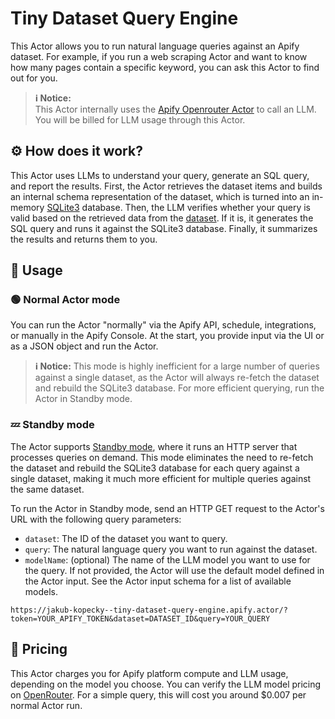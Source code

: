 # Tiny Dataset Query Engine

This Actor allows you to run natural language queries against an Apify dataset. For example, if you run a web scraping Actor and want to know how many pages contain a specific keyword, you can ask this Actor to find out for you.

> **ℹ️ Notice:**  
> This Actor internally uses the [Apify Openrouter Actor](https://apify.com/apify/openrouter) to call an LLM. You will be billed for LLM usage through this Actor.

## ⚙️ How does it work?

This Actor uses LLMs to understand your query, generate an SQL query, and report the results. First, the Actor retrieves the dataset items and builds an internal schema representation of the dataset, which is turned into an in-memory [SQLite3](https://www.sqlite.org/) database. Then, the LLM verifies whether your query is valid based on the retrieved data from the [dataset](https://docs.apify.com/platform/storage/dataset). If it is, it generates the SQL query and runs it against the SQLite3 database. Finally, it summarizes the results and returns them to you.

## 🚀 Usage

### 🟢 Normal Actor mode

You can run the Actor "normally" via the Apify API, schedule, integrations, or manually in the Apify Console. At the start, you provide input via the UI or as a JSON object and run the Actor.

>**ℹ️ Notice:**
> This mode is highly inefficient for a large number of queries against a single dataset, as the Actor will always re-fetch the dataset and rebuild the SQLite3 database. For more efficient querying, run the Actor in Standby mode.

### 💤 Standby mode

The Actor supports [Standby mode](https://docs.apify.com/platform/actors/running/standby), where it runs an HTTP server that processes queries on demand. This mode eliminates the need to re-fetch the dataset and rebuild the SQLite3 database for each query against a single dataset, making it much more efficient for multiple queries against the same dataset.

To run the Actor in Standby mode, send an HTTP GET request to the Actor's URL with the following query parameters:
- `dataset`: The ID of the dataset you want to query.
- `query`: The natural language query you want to run against the dataset.
- `modelName`: (optional) The name of the LLM model you want to use for the query. If not provided, the Actor will use the default model defined in the Actor input. See the Actor input schema for a list of available models.

```text
https://jakub-kopecky--tiny-dataset-query-engine.apify.actor/?token=YOUR_APIFY_TOKEN&dataset=DATASET_ID&query=YOUR_QUERY
```

## 💸 Pricing

This Actor charges you for Apify platform compute and LLM usage, depending on the model you choose. You can verify the LLM model pricing on [OpenRouter](https://openrouter.ai/models). For a simple query, this will cost you around $0.007 per normal Actor run.
